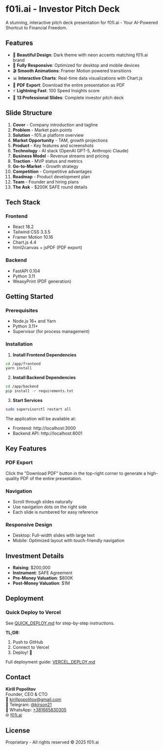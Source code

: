 # f01i.ai - Investor Pitch Deck

A stunning, interactive pitch deck presentation for f01i.ai - Your AI-Powered Shortcut to Financial Freedom.

## Features

- 🎨 **Beautiful Design**: Dark theme with neon accents matching f01i.ai brand
- 📱 **Fully Responsive**: Optimized for desktop and mobile devices
- 🎬 **Smooth Animations**: Framer Motion powered transitions
- 📊 **Interactive Charts**: Real-time data visualizations with Chart.js
- 📄 **PDF Export**: Download the entire presentation as PDF
- ⚡ **Lightning Fast**: 100 Speed Insights score
- 🎯 **13 Professional Slides**: Complete investor pitch deck

## Slide Structure

1. **Cover** - Company introduction and tagline
2. **Problem** - Market pain points
3. **Solution** - f01i.ai platform overview
4. **Market Opportunity** - TAM, growth projections
5. **Product** - Key features and screenshots
6. **Technology** - AI stack (OpenAI GPT-5, Anthropic Claude)
7. **Business Model** - Revenue streams and pricing
8. **Traction** - MVP status and metrics
9. **Go-to-Market** - Growth strategy
10. **Competition** - Competitive advantages
11. **Roadmap** - Product development plan
12. **Team** - Founder and hiring plans
13. **The Ask** - $200K SAFE round details

## Tech Stack

### Frontend
- React 18.2
- Tailwind CSS 3.3.5
- Framer Motion 10.16
- Chart.js 4.4
- html2canvas + jsPDF (PDF export)

### Backend
- FastAPI 0.104
- Python 3.11
- WeasyPrint (PDF generation)

## Getting Started

### Prerequisites
- Node.js 16+ and Yarn
- Python 3.11+
- Supervisor (for process management)

### Installation

1. **Install Frontend Dependencies**
```bash
cd /app/frontend
yarn install
```

2. **Install Backend Dependencies**
```bash
cd /app/backend
pip install -r requirements.txt
```

3. **Start Services**
```bash
sudo supervisorctl restart all
```

The application will be available at:
- Frontend: http://localhost:3000
- Backend API: http://localhost:8001

## Key Features

### PDF Export
Click the "Download PDF" button in the top-right corner to generate a high-quality PDF of the entire presentation.

### Navigation
- Scroll through slides naturally
- Use navigation dots on the right side
- Each slide is numbered for easy reference

### Responsive Design
- Desktop: Full-width slides with large text
- Mobile: Optimized layout with touch-friendly navigation

## Investment Details

- **Raising**: $200,000
- **Instrument**: SAFE Agreement
- **Pre-Money Valuation**: $800K
- **Post-Money Valuation**: $1M

## Deployment

### Quick Deploy to Vercel

See [QUICK_DEPLOY.md](./QUICK_DEPLOY.md) for step-by-step instructions.

**TL;DR:**
1. Push to GitHub
2. Connect to Vercel
3. Deploy! 🚀

Full deployment guide: [VERCEL_DEPLOY.md](./VERCEL_DEPLOY.md)

## Contact

**Kirill Popolitov**  
Founder, CEO & CTO  
📧 kirillpopolitov@gmail.com  
💬 Telegram: [@kirson21](https://t.me/kirson21)  
📱 WhatsApp: [+381665830305](https://wa.me/381665830305)  
🌐 [f01i.ai](https://f01i.ai)

## License

Proprietary - All rights reserved © 2025 f01i.ai
